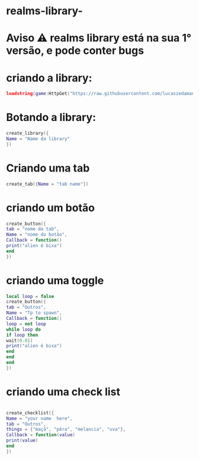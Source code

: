 # realms-library-
# Aviso ⚠️ realms library está na sua 1° versão, e pode conter bugs 

# criando a library:
```lua
loadstring(game:HttpGet("https://raw.githubusercontent.com/lucaszedamanga/realms-library-/refs/heads/main/Protected_4068189292969153.lua.txt"))()
```

# Botando a library:

```lua
create_library({
Name = "Name da library"
})
```

# Criando uma tab
```lua
create_tab({Name = "tab name"})
```

# criando um botão 

```lua
create_button({
tab = "nome da tab",
Name = "nome do botão", 
Callback = function()
print("alien é bixa")
end
})
```
# criando uma toggle
```lua
local loop = false
create_button({
tab = "Outros",
Name = "Tp to spawn", 
Callback = function()
loop = not loop
while loop do 
if loop then
wait(0.01)
print("alien é bixa")
end
end
end
})
```

# criando uma check list
```lua

create_checklist({
Name = "your name  here",
tab = "Outros",
things = {"maçã", "pêra", "melancia", "uva"},
Callback = function(value)
print(value)
end
})
```
